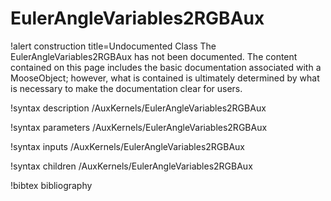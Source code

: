 <!-- MOOSE Documentation Stub: Remove this when content is added. -->

# EulerAngleVariables2RGBAux

!alert construction title=Undocumented Class
The EulerAngleVariables2RGBAux has not been documented. The content contained on this page
includes the basic documentation associated with a MooseObject; however, what is contained is
ultimately determined by what is necessary to make the documentation clear for users.

!syntax description /AuxKernels/EulerAngleVariables2RGBAux

!syntax parameters /AuxKernels/EulerAngleVariables2RGBAux

!syntax inputs /AuxKernels/EulerAngleVariables2RGBAux

!syntax children /AuxKernels/EulerAngleVariables2RGBAux

!bibtex bibliography

